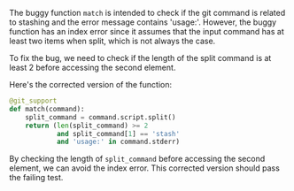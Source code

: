 The buggy function `match` is intended to check if the git command is related to stashing and the error message contains 'usage:'. However, the buggy function has an index error since it assumes that the input command has at least two items when split, which is not always the case.

To fix the bug, we need to check if the length of the split command is at least 2 before accessing the second element.

Here's the corrected version of the function:

```python
@git_support
def match(command):
    split_command = command.script.split()
    return (len(split_command) >= 2
            and split_command[1] == 'stash'
            and 'usage:' in command.stderr)
```

By checking the length of `split_command` before accessing the second element, we can avoid the index error. This corrected version should pass the failing test.